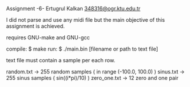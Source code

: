 Assignment -6-
Ertugrul Kalkan
348316@ogr.ktu.edu.tr

I did not parse and use any midi
file but the main objective
of this assignment is achieved.

requires GNU-make and GNU-gcc

compile:
    $ make
run:
    $ ./main.bin [filename or path to text file]

text file must contain a sample per each row.

random.txt -> 255 random samples ( in range (-100.0, 100.0) )
sinus.txt -> 255 sinus samples ( sin((i*pi)/10) )
zero_one.txt -> 12 zero and one pair